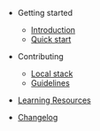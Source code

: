 - Getting started

  - [Introduction](README.md)
  - [Quick start](quickstart.md)

- Contributing

  - [Local stack](localdevelopment.md)
  - [Guidelines](contribution.md)

- [Learning Resources](learning.md)
- [Changelog](changelog.md)
